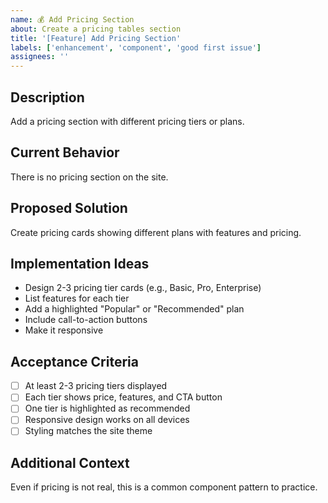 ```yaml
---
name: 💰 Add Pricing Section
about: Create a pricing tables section
title: '[Feature] Add Pricing Section'
labels: ['enhancement', 'component', 'good first issue']
assignees: ''
---
```


## Description
Add a pricing section with different pricing tiers or plans.

## Current Behavior
There is no pricing section on the site.

## Proposed Solution
Create pricing cards showing different plans with features and pricing.

## Implementation Ideas
- Design 2-3 pricing tier cards (e.g., Basic, Pro, Enterprise)
- List features for each tier
- Add a highlighted "Popular" or "Recommended" plan
- Include call-to-action buttons
- Make it responsive

## Acceptance Criteria
- [ ] At least 2-3 pricing tiers displayed
- [ ] Each tier shows price, features, and CTA button
- [ ] One tier is highlighted as recommended
- [ ] Responsive design works on all devices
- [ ] Styling matches the site theme

## Additional Context
Even if pricing is not real, this is a common component pattern to practice.
